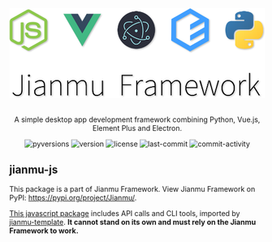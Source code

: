 <div align="center">
<br>
<img width="640" src="https://raw.githubusercontent.com/frederick-wang/jianmu/main/docs/images/jianmu-preview-without-border.png" alt="Jianmu Framework">
<br>
<br>
</div>

<p align="center" color="#262626">
A simple desktop app development framework combining Python, Vue.js, Element Plus and Electron.
</p>


<p align="center">
<img src="https://img.shields.io/pypi/pyversions/Jianmu" alt="pyversions"> <img src="https://img.shields.io/pypi/v/Jianmu" alt="version"> <img src="https://img.shields.io/pypi/l/Jianmu" alt="license"> <img src="https://img.shields.io/github/last-commit/frederick-wang/jianmu" alt="last-commit"> <img src="https://img.shields.io/github/commit-activity/m/frederick-wang/jianmu" alt="commit-activity"></img>
</p>

## jianmu-js

This package is a part of Jianmu Framework. View Jianmu Framework on PyPI: <https://pypi.org/project/Jianmu/>.

[This javascript package](https://www.npmjs.com/package/jianmu) includes API calls and CLI tools, imported by [jianmu-template](https://github.com/frederick-wang/jianmu-template). **It cannot stand on its own and must rely on the Jianmu Framework to work.**
